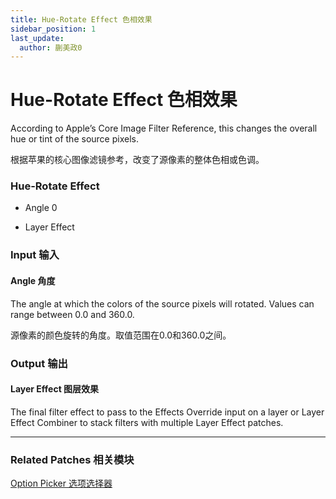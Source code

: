 ```yaml
---
title: Hue-Rotate Effect 色相效果
sidebar_position: 1
last_update:
  author: 蒯美政0
---
```


# Hue-Rotate Effect 色相效果

According to Apple’s Core Image Filter Reference, this changes the overall hue or tint of the source pixels.

根据苹果的核心图像滤镜参考，改变了源像素的整体色相或色调。

<div className="patch-container">
    <div className="patch processor">
        <h3>Hue-Rotate Effect</h3>
        <ul className="inputs">
            <li>Angle <span>0</span></li>
        </ul>
        <ul className="outputs">
            <li>Layer Effect </li>
        </ul>
    </div>
</div>

<div className="port-descriptions">
<div className="inputs">

### Input 输入

#### Angle 角度

The angle at which the colors of the source pixels will rotated. Values can range between 0.0 and 360.0.

源像素的颜色旋转的角度。取值范围在0.0和360.0之间。

</div>
<div className="outputs">

### Output 输出

#### Layer Effect 图层效果

The final filter effect to pass to the Effects Override input on a layer or Layer Effect Combiner to stack filters with multiple Layer Effect patches.

</div>
</div>

------

### Related Patches 相关模块

[Option Picker 选项选择器](./../Utility/Option%20Picker.md)